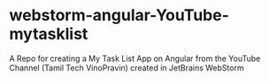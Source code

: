# webstorm-angular-YouTube-mytasklist
A Repo for creating a My Task List App on Angular from the YouTube Channel (Tamil Tech VinoPravin) created in JetBrains WebStorm
